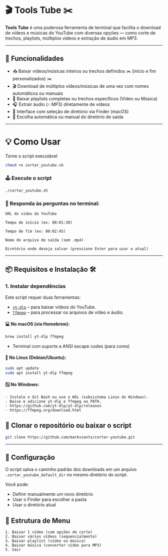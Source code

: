 # 🎬 Tools Tube ✂️

**Tools Tube** é uma poderosa ferramenta de terminal que facilita o download de vídeos e músicas do YouTube com diversas opções — como corte de trechos, playlists, múltiplos vídeos e extração de áudio em MP3.

---


## 🚀 Funcionalidades

- 📥 Baixar vídeos/músicas inteiros ou trechos definidos ✂️ (início e fim personalizados) ✂️
- 🎬 Download de múltiplos vídeos/músicas de uma vez com nomes automáticos ou manuais
- 📃 Baixar playlists completas ou trechos específicos (Vídeo ou Música)
- 🎧 Extrair áudio (🎶 MP3) diretamente de vídeos
- 🍎 Interface com seleção de diretório via Finder (macOS)
- 📁 Escolha automática ou manual do diretório de saída

---

# 💡 Como Usar

Torne o script executável

```bash
chmod +x cortar_youtube.sh
```

### 🕹️ Execute o script

```bash
./cortar_youtube.sh
```

### 🧩 Responda às perguntas no terminal:

```
URL do vídeo do YouTube

Tempo de início (ex: 00:01:30)

Tempo de fim (ex: 00:02:45)

Nome do arquivo de saída (sem .mp4)

Diretório onde deseja salvar (pressione Enter para usar o atual)
```

---

## 📦 Requisitos e Instalação 🛠️

### 1. Instalar dependências

Este script requer duas ferramentas:

- [`yt-dlp`](https://github.com/yt-dlp/yt-dlp) – para baixar vídeos do YouTube.
- [`ffmpeg`](https://ffmpeg.org/) – para processar os arquivos de vídeo e áudio.

#### 💻 No macOS (via Homebrew):

```bash
brew install yt-dlp ffmpeg
```
- Terminal com suporte a ANSI escape codes (para cores)

#### 🐧 No Linux (Debian/Ubuntu):

```bash
sudo apt update
sudo apt install yt-dlp ffmpeg
```

#### 🪟 No Windows:

```
- Instale o Git Bash ou use o WSL (subsistema Linux do Windows).
- Baixe e adicione yt-dlp e ffmpeg ao PATH.
- https://github.com/yt-dlp/yt-dlp/releases
- https://ffmpeg.org/download.html
```

## 👾 Clonar o repositório ou baixar o script

```bash
git clone https://github.com/markssants/cortar-youtube.git
```

---

## 🔧 Configuração

O script salva o caminho padrão dos downloads em um arquivo `.cortar_youtube_default_dir` no mesmo diretório do script.

Você pode:
- Definir manualmente um novo diretório
- Usar o Finder para escolher a pasta
- Usar o diretório atual


## 📂 Estrutura de Menu

```
1. Baixar 1 vídeo (com opções de corte)
2. Baixar vários vídeos (sequencialmente)
3. Baixar playlist (vídeo ou música)
4. Baixar música (converter vídeo para MP3)
5. Sair
```
